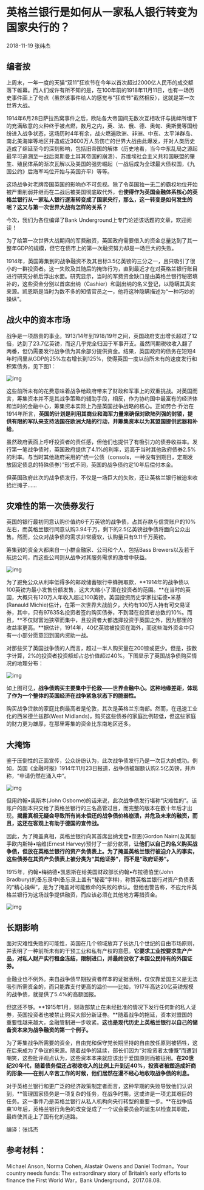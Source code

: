 # 英格兰银行是如何从一家私人银行转变为国家央行的？

2018-11-19 张纬杰

## **编者按**

上周末，一年一度的天猫“双11”狂欢节在今年以首次超过2000亿人民币的成交额落下帷幕。而人们或许有所不知的是，在100年前的1918年11月11日，也有一场历史事件画上了句点（虽然该事件给人的感觉与"狂欢节"截然相反），这就是第一次世界大战。

1914年6月28日萨拉热窝事件之后，欧陆各大帝国间无数次互相攻讦与挑衅所埋下的充满敌意的火种终于被点燃，数月之内，英、法、俄、德、奥匈、奥斯曼等国纷纷进入战争状态，这场历时4年有余，战火燃遍欧洲、非洲、中东、太平洋群岛、南北美海岸等地区并造成近3600万人员伤亡的世界大战由此爆发，并对人类历史造成了绵延至今的深刻影响，包括旧帝国的解体（历史地看，当今中东乱局之源起最早可追溯至一战后奥斯曼土耳其帝国的崩溃）、苏维埃社会主义共和国联盟的肇生、殖民体系的渐次瓦解以及美国的强势崛起（一战后成为全球最大债权国，《九国公约》后海军吨位开始与英国齐平）等等。

这场战争对老牌帝国英国的影响亦不可忽视。除了令英国独一无二的霸权地位开始被严重削弱并继而在二战后被美国彻底取代外，也**使得作为英国金融体系核心的英格兰银行从一家私人银行逐渐转变成了国家央行，那么，这一转变是如何发生的呢？这又与第一次世界大战有怎样的关系？**

今次，我们为各位编译了Bank Underground上专门论述该话题的文章，欢迎阅读！



为了给第一次世界大战期间的军费融资，英国政府需要借入的资金总量达到了其一整年GDP的规模，但它在债市上的第一次融资努力却是一场巨大的失败。

1914年，英国筹集到的战争融资不及其目标3.5亿英镑的三分之一，且只吸引了很小的一群投资者。这一失败及其随后的掩饰行为，直到最近才在对英格兰银行账目进行研究分析后浮出水面。研究显示，当时的军费资金缺口是由英格兰银行秘密填补的，这些资金分别以首席出纳（Cashier）和副出纳的名义登记，以隐瞒其真实来源。凯恩斯是当时为数不多的知情官员之一，他将这种隐瞒描述为“一种巧妙的操纵”。

## **战火中的资本市场**

战争是一项昂贵的事业。1913/14年到1918/19年之间，英国政府支出增长超过了12倍，达到了23.7亿英镑，而这几乎完全归因于军事开支。虽然同期税收收入翻了两番，但仍需要发行战争债为其余部分提供资金。结果，英国政府的债务在短短4年时间里从GDP的25%左右增长到125%，使得英国一度以前所未有的速度发行和积累债务，见下图1：

![img](https://rocks.wisburg.com/1e59491f-5c77-4397-b112-bfc80cf392d7)

这些前所未有的花费意味着战争给政府带来了财政和军事上的双重挑战。对英国而言，筹集资本并不是其战争策略的辅助手段，相反，作为协约国中最富有的经济体和当时的金融中心，筹集资本实际上乃是英国战争战略的核心。正如劳合·乔治在1914年所言，**英国的计划是利用其商业和海军力量来确保对欧陆列强的封锁，提供有限的军队来支持法国在欧洲大陆的行动，并筹集资本以为其盟国提供武器和补给**。

虽然政府表面上呼吁投资者的责任感，但他们也提供了有吸引力的债券收益率。发行第一笔战争债时，英国政府提供了4.1%的利率，远高于当时其他政府债券2.5%的利率。与当时其他政府采用的"统一公债（consols，一种没有到期日，定期发放固定债息的特殊债券）”形式不同，英国的战争债约定10年后偿付本金。

但英国政府此次的战争债发行，不仅是一场巨大的失败，还让英格兰银行被迫来收拾烂摊子……

## **灾难性的第一次债券发行**

英国的银行最初同意认购价值约6千万英镑的战争债，占其存款与信贷账户的10%左右，而英格兰银行同意认购3.94千万，剩下的2.5亿英镑战争债将面向公众出售。然而，公众对战争债的需求非常疲软，认购量只有9.11千万英镑。

筹集到的资金大都来自一小群金融家、公司和个人，包括Bass Brewers以及若干航运公司，而这些公司则从战争对其服务需求的激增中获益。

![img](https://rocks.wisburg.com/1333315c-3a1a-499c-9b57-a24cc88f0a83)

为了避免公众从利率低得多的邮政储蓄银行中蜂拥取款，**1914年的战争债以100英镑为最小发售份额发售，这大大缩小了潜在投资者的范围。**在当时的英国，大概只有120万人年收入超过100英镑。英国投资历史学家拉诺德•米基(Ranauld Michie)估计，在第一次世界大战前夕，大约有100万人持有可交易证券，其中，只有97635名投资者签约购买债券，不到潜在投资者总数的10%。而且，**不仅财富池狭窄而集中，且投资者大都选择投资于英国之外，因为那里的收益率更高。**据估计，1914年，40亿英镑被投资在海外，而这些海外资金中只有一小部分愿意回到国内资助一战。

对那些买了英国战争债的人而言，超过一半人购买量在200镑或更少。但是，按数字计算，2%的投资者投资额却占总价值超过40%。下图显示了英国战争债购买情况的地理分布：

![img](https://rocks.wisburg.com/951e7c60-694d-4ec9-8928-5802c26f08ad)

如上图可见，**战争债购买主要集中于伦敦——世界金融中心。这种地缘差距，体现了作为一个整体的英国经济在战争紧急状态下的脆弱性。**

购买战争贷款的家庭比例最高者是伦敦，其次是英格兰东南部。然而，在迅速工业化的西米德兰兹郡(West Midlands)，购买这些债券的家庭比例较低，但这些家庭的财力更为雄厚，在那里筹集的资金比东南地区还多。

## **大掩饰**

鉴于压倒性的正面宣传，公众纷纷认为，此次战争债发行乃是一次巨大的成功。例如，英国《金融时报》1914年11月23日报道，战争债被超额认购2.5亿英镑，并声称，“申请仍然在涌入中”。

![img](https://rocks.wisburg.com/4c15db5f-4cb1-41af-9416-bdcc666e131e)

但用约翰•奥斯本(John Osborne)的话来说，此次战争债发行堪称“灾难性的”。该账户的副本只交给了英格兰银行的三名高管过目，而完整的版本在数十年后才出现。**揭露真相无疑会导致所有尚未偿还的战争债价格崩溃，并危及未来的融资，而且，这还在客观上有助于德国的宣传战。**

因此，为了掩盖真相，英格兰银行向其首席出纳戈登•奈恩(Gordon Nairn)及其副手欧内斯特•哈维(Ernest Harvey)预付了一部分款项，**让他们以自己的名义购买战争债，但放在英格兰银行的资产负债表上。为了掩盖英格兰银行被迫介入的事实，这些债券在其资产负债表上被分类为“其他证券”，而不是“政府证券”。**

1915年，约翰•梅纳德•凯恩斯在给美国财政部长约翰•布拉德伯里(John Bradbury)的备忘录中(备忘录上盖有“秘密”字样)，称赞英格兰银行对资产负债表的“精心操纵”，是为了掩盖对可能致命的失败的承认。但他也警告称，不应允许英格兰银行为这场战争提供融资，而应该必须在其他地方筹措资金。

![img](https://rocks.wisburg.com/53fe2d93-af8f-4607-aacd-1de652ccfc91)

## **长期影响**

面对灾难性失败的可能性，英国在几个领域放弃了长达几个世纪的自由市场原则，并表明了一种前所未有的干预工业和私有产权的意愿。**它要求工业按要求生产产品，对私人财产实行租金冻结，限制进口，并最终没收了本国公民持有的外国证券。**

金融业也不例外。来自战争债早期投资者样本的证据表明，仅仅靠爱国主义是无法吸引所需资金的，而只能靠支付更高的溢价——比如，1917年高达20亿英镑规模的战争债，就提供了5.4%的高额回报。

但这还不够。**1915年1月，财政部禁止在未经批准的情况下发行任何新的私人证券，英国投资者也被禁止购买大部分新证券。**随着战争的拖延，资本对盟国的重要性越来越大，金融管制进一步收紧。**这也是现代历史上英格兰银行以自己的储备资本来为战争融资的第一个例子。**

为了筹集战争所需要的资金，自由党和保守党长期坚持的自由放任原则被牺牲，这在后来成为了争议的来源。随着战争的延续，部长们因为“对投资者太慷慨”而遭到嘲笑，这些批评观点认为，这些资本本来就应该出于爱国原则而被征用。**在20世纪20年代，随着债务偿还占税收收入的比例上升到近40%，投资者被塑造成奸商的形象——在别人辛苦工作的时候，他们居然在漫不经心地收取战争债的利息。**

对于英格兰银行和更广泛的经济政策制定者而言，这种早期的失败导致他们认识到，**管理国家债务是一项复杂的任务，在战争时期，这或许是一项尤其艰巨的任务。这一事件乃是英格兰银行从私人机构向央行转型的重要一步。**在战争结束10年后，英格兰银行角色的改变促成了一个议会委员会的诞生以检查其职能，最终使其走上了国有化的道路。



编译：张纬杰

## **参考材料：**

Michael Anson, Norma Cohen, Alastair Owens and Daniel Todman，Your country needs funds: The extraordinary story of Britain’s early efforts to finance the First World War，Bank Underground，2017.08.08.
